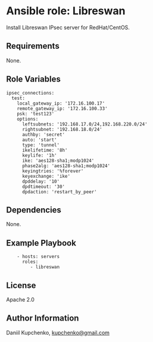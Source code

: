 Ansible role: Libreswan
=========

Install Libreswan IPsec server for RedHat/CentOS.

Requirements
------------

None.

Role Variables
--------------

```
ipsec_connections:
  test:
    local_gateway_ip: '172.16.100.17'
    remote_gateway_ip: '172.16.100.33'
    psk: 'test123'
    options:
      leftsubnets: '192.168.17.0/24,192.168.220.0/24'
      rightsubnet: '192.168.18.0/24'
      authby: 'secret'
      auto: 'start'
      type: 'tunnel'
      ikelifetime: '8h'
      keylife: '1h'
      ike: 'aes128-sha1;modp1024'
      phase2alg: 'aes128-sha1;modp1024'
      keyingtries: '%forever'
      keyexchange: 'ike'
      dpddelay: '10'
      dpdtimeout: '30'
      dpdaction: 'restart_by_peer'
```

Dependencies
------------

None.

Example Playbook
----------------

```
    - hosts: servers
      roles:
         - libreswan
```

License
-------

Apache 2.0

Author Information
------------------

Daniil Kupchenko, kupchenko@gmail.com
